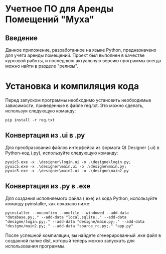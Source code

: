 # Учетное ПО для Аренды Помещений "Муха"
 
## Введение

Данное приложение, разработанное на языке Python, предназначено для учета аренды помещений. Проект был выполнен в качестве курсовой работы, и последнюю актуальную версию программы всегда можно найти в разделе "релизы".

# Установка и компиляция кода

Перед запуском программы необходимо установить необходимые зависимости, приведенные в файле req.txt. Это можно сделать, используя следующую команду:

```pip install -r req.txt```

## Конвертация из .ui в .py

Для преобразования файлов интерфейса из формата Qt Designer (.ui) в Python-код (.py), используйте следующую команду:

```
pyuic5.exe -x .\designer\login.ui -o .\designe\login.py; 
pyuic5.exe -x .\designer\main.ui -o .\designe\main.py; 
pyuic5.exe -x .\designer\main2.ui -o .\designe\main2.py
```

## Конвертация из .py в .exe

Для создания исполняемого файла (.exe) из кода Python, используйте команду pyinstaller, как показано ниже:

```
pyinstaller --noconfirm --onefile --windowed --add-data "database.py;." --add-data "local.sqlite;." --add-data "designe/login.py;." --add-data "designe/main.py;." --add-data "designe/main2.py;." --add-data "source_rc.py;." "app.py"
```

После успешной компиляции, вы найдете сгенерированный .exe файл в созданной папке dist, который теперь можно запускать для использования программы.